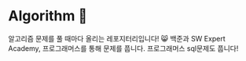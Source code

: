 # Algorithm 🐹
알고리즘 문제를 풀 때마다 올리는 레포지터리입니다! :smile_cat:
백준과 SW Expert Academy, 프로그래머스를 통해 문제를 풉니다.
프로그래머스 sql문제도 풉니다!
